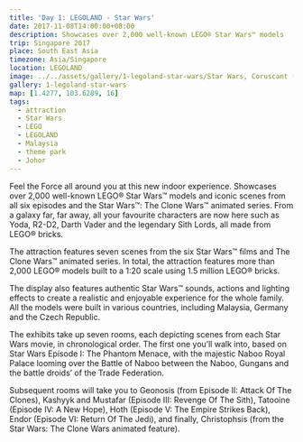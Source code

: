 ```yaml
---
title: 'Day 1: LEGOLAND - Star Wars'
date: 2017-11-08T14:00:00+08:00
description: Showcases over 2,000 well-known LEGO® Star Wars™ models
trip: Singapore 2017
place: South East Asia
timezone: Asia/Singapore
location: LEGOLAND
image: ../../assets/gallery/1-legoland-star-wars/Star Wars, Coruscant (1).jpeg
gallery: 1-legoland-star-wars
map: [1.4277, 103.6289, 16]
tags:
  - attraction
  - Star Wars
  - LEGO
  - LEGOLAND
  - Malaysia
  - theme park
  - Johor
---
```


Feel the Force all around you at this new indoor experience. Showcases over 2,000 well-known LEGO® Star Wars™ models and iconic scenes from all six episodes and the Star Wars™: The Clone Wars™ animated series. From a galaxy far, far away, all your favourite characters are now here such as Yoda, R2-D2, Darth Vader and the legendary Sith Lords, all made from LEGO® bricks.

The attraction features seven scenes from the six Star Wars™ films and The Clone Wars™ animated series. In total, the attraction features more than 2,000 LEGO® models built to a 1:20 scale using 1.5 million LEGO® bricks.

The display also features authentic Star Wars™ sounds, actions and lighting effects to create a realistic and enjoyable experience for the whole family. All the models were built in various countries, including Malaysia, Germany and the Czech Republic.

The exhibits take up seven rooms, each depicting scenes from each Star Wars movie, in chronological order. The first one you’ll walk into, based on Star Wars Episode I: The Phantom Menace, with the majestic Naboo Royal Palace looming over the Battle of Naboo between the Naboo, Gungans and the battle droids’ of the Trade Federation.

Subsequent rooms will take you to Geonosis (from Episode II: Attack Of The Clones), Kashyyk and Mustafar (Episode III: Revenge Of The Sith), Tatooine (Episode IV: A New Hope), Hoth (Episode V: The Empire Strikes Back), Endor (Episode VI: Return Of The Jedi), and finally, Christophsis (from the Star Wars: The Clone Wars animated feature).
